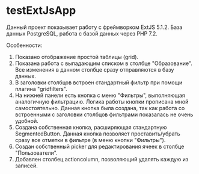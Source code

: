 # testExtJsApp

Данный проект показывает работу с фреймворком ExtJS 5.1.2.
База данных PostgreSQL, работа с базой данных через PHP 7.2.

Особенности:
1. Показано отображение простой таблицы (grid).
2. Показана работа с выпадающим списком в столбце "Образование". Все изменения в данном столбце сразу отправляются в базу данных.
3. В заголовки столбцов встроен стандартный фильтр при помощи плагина "gridfilters".
4. На нижней панели есть кнопка с меню "Фильтры", выполняющая аналогичную фильтрацию. Логика работы кнопки прописана мной самостоятельно.
   Данная кнопка была создана, так как работа со встроенными с заголовки столбцов фильтрами показалась не очень удобной.
5. Создана собственная кнопка, расширяющая стандартную SegmentedButton. Данная кнопка позволяет проставить/убрать сразу все отметки
   в фильтре (в меню кнопки "Фильтры").
6. Создан собственный picker для редактирования ячеек в столбце "Пользователи".
7. Добавлен столбец actioncolumn, позволяющий удалять каждую из записей.
